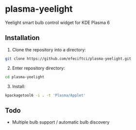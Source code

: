 # plasma-yeelight
Yeelight smart bulb control widget for KDE Plasma 6

## Installation
1. Clone the repository into a directory:
```bash
git clone https://github.com/efeciftci/plasma-yeelight.git
```
2. Enter repository directory:
```bash
cd plasma-yeelight
```
3. Install:
```bash
kpackagetool6 -i . -t 'Plasma/Applet'
```

## Todo
- Multiple bulb support / automatic bulb discovery
